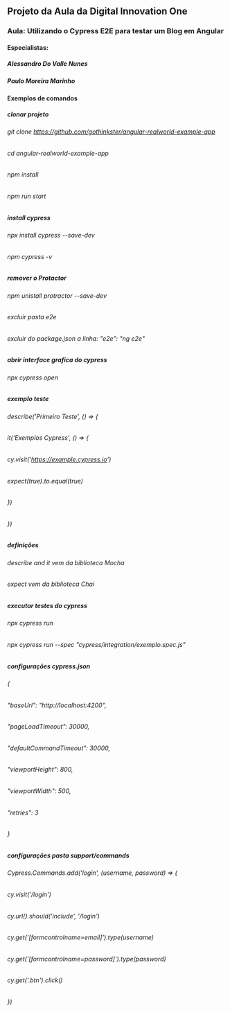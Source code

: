 ## Projeto da Aula da Digital Innovation One
### Aula: Utilizando o Cypress E2E para testar um Blog em Angular
#### Especialistas:
##### Alessandro Do Valle Nunes
##### Paulo Moreira Marinho

#### Exemplos de comandos
##### clonar projeto
###### git clone https://github.com/gothinkster/angular-realworld-example-app
###### cd angular-realworld-example-app
###### npm install
###### npm run start


##### install cypress
###### npx install cypress --save-dev
###### npm cypress -v


##### remover o Protactor
###### npm unistall protractor --save-dev
###### excluir pasta e2e
###### excluir do package.json a linha: "e2e": "ng e2e"

##### abrir interface grafica do cypress
###### npx cypress open

##### exemplo teste
###### describe('Primeiro Teste', () => {
######   it('Exemplos Cypress', () => {
######     cy.visit('https://example.cypress.io')
######    expect(true).to.equal(true)
###### })
###### })

##### definições
###### describe and it vem da biblioteca Mocha
###### expect vem da biblioteca Chai


##### executar testes do cypress
###### npx cypress run
###### npx cypress run --spec "cypress/integration/exemplo.spec.js"

##### configurações cypress.json
###### {
######   "baseUrl": "http://localhost:4200",
######   "pageLoadTimeout": 30000,
######   "defaultCommandTimeout": 30000,
######   "viewportHeight": 800,
######   "viewportWidth": 500,
######   "retries": 3
###### }

##### configurações pasta support/commands
###### Cypress.Commands.add('login', (username, password) => {
######   cy.visit('/login')
######   cy.url().should('include', '/login')
######   cy.get('[formcontrolname=email]').type(username)
######   cy.get('[formcontrolname=password]').type(password)
######   cy.get('.btn').click()
###### })

